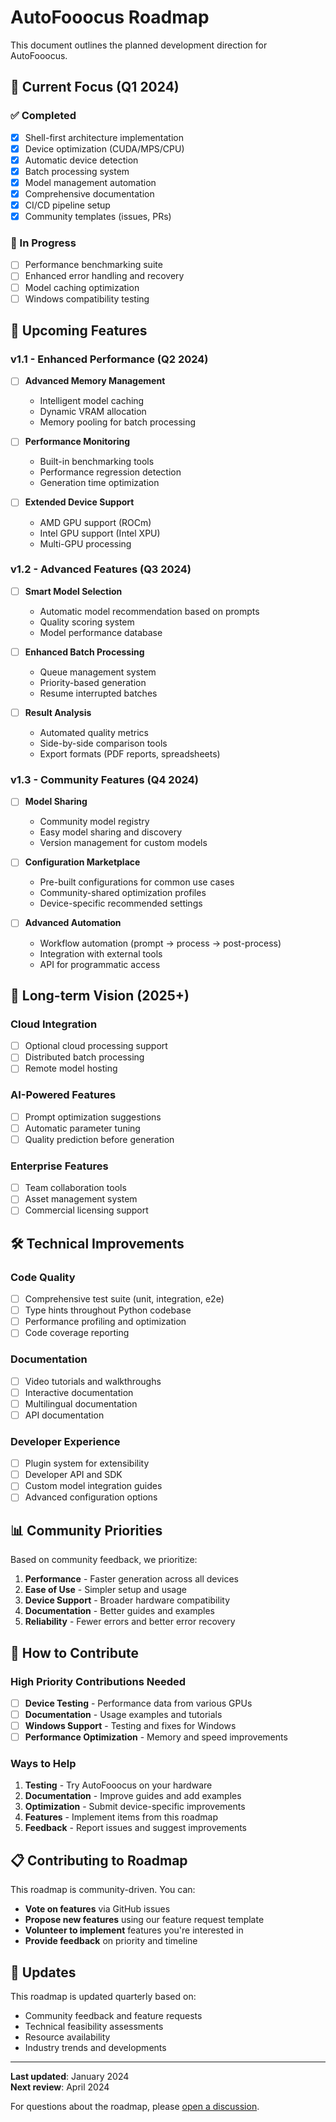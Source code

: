 # AutoFooocus Roadmap

This document outlines the planned development direction for AutoFooocus.

## 🎯 Current Focus (Q1 2024)

### ✅ Completed
- [x] Shell-first architecture implementation
- [x] Device optimization (CUDA/MPS/CPU)
- [x] Automatic device detection
- [x] Batch processing system
- [x] Model management automation
- [x] Comprehensive documentation
- [x] CI/CD pipeline setup
- [x] Community templates (issues, PRs)

### 🚧 In Progress
- [ ] Performance benchmarking suite
- [ ] Enhanced error handling and recovery
- [ ] Model caching optimization
- [ ] Windows compatibility testing

## 🔮 Upcoming Features

### v1.1 - Enhanced Performance (Q2 2024)
- [ ] **Advanced Memory Management**
  - Intelligent model caching
  - Dynamic VRAM allocation
  - Memory pooling for batch processing

- [ ] **Performance Monitoring**
  - Built-in benchmarking tools
  - Performance regression detection
  - Generation time optimization

- [ ] **Extended Device Support**
  - AMD GPU support (ROCm)
  - Intel GPU support (Intel XPU)
  - Multi-GPU processing

### v1.2 - Advanced Features (Q3 2024)
- [ ] **Smart Model Selection**
  - Automatic model recommendation based on prompts
  - Quality scoring system
  - Model performance database

- [ ] **Enhanced Batch Processing**
  - Queue management system
  - Priority-based generation
  - Resume interrupted batches

- [ ] **Result Analysis**
  - Automated quality metrics
  - Side-by-side comparison tools
  - Export formats (PDF reports, spreadsheets)

### v1.3 - Community Features (Q4 2024)
- [ ] **Model Sharing**
  - Community model registry
  - Easy model sharing and discovery
  - Version management for custom models

- [ ] **Configuration Marketplace**
  - Pre-built configurations for common use cases
  - Community-shared optimization profiles
  - Device-specific recommended settings

- [ ] **Advanced Automation**
  - Workflow automation (prompt → process → post-process)
  - Integration with external tools
  - API for programmatic access

## 🌟 Long-term Vision (2025+)

### Cloud Integration
- [ ] Optional cloud processing support
- [ ] Distributed batch processing
- [ ] Remote model hosting

### AI-Powered Features
- [ ] Prompt optimization suggestions
- [ ] Automatic parameter tuning
- [ ] Quality prediction before generation

### Enterprise Features
- [ ] Team collaboration tools
- [ ] Asset management system
- [ ] Commercial licensing support

## 🛠️ Technical Improvements

### Code Quality
- [ ] Comprehensive test suite (unit, integration, e2e)
- [ ] Type hints throughout Python codebase
- [ ] Performance profiling and optimization
- [ ] Code coverage reporting

### Documentation
- [ ] Video tutorials and walkthroughs
- [ ] Interactive documentation
- [ ] Multilingual documentation
- [ ] API documentation

### Developer Experience
- [ ] Plugin system for extensibility
- [ ] Developer API and SDK
- [ ] Custom model integration guides
- [ ] Advanced configuration options

## 📊 Community Priorities

Based on community feedback, we prioritize:

1. **Performance** - Faster generation across all devices
2. **Ease of Use** - Simpler setup and usage
3. **Device Support** - Broader hardware compatibility
4. **Documentation** - Better guides and examples
5. **Reliability** - Fewer errors and better error recovery

## 🤝 How to Contribute

### High Priority Contributions Needed
- [ ] **Device Testing** - Performance data from various GPUs
- [ ] **Documentation** - Usage examples and tutorials
- [ ] **Windows Support** - Testing and fixes for Windows
- [ ] **Performance Optimization** - Memory and speed improvements

### Ways to Help
1. **Testing** - Try AutoFooocus on your hardware
2. **Documentation** - Improve guides and add examples
3. **Optimization** - Submit device-specific improvements
4. **Features** - Implement items from this roadmap
5. **Feedback** - Report issues and suggest improvements

## 📋 Contributing to Roadmap

This roadmap is community-driven. You can:
- **Vote on features** via GitHub issues
- **Propose new features** using our feature request template
- **Volunteer to implement** features you're interested in
- **Provide feedback** on priority and timeline

## 🔄 Updates

This roadmap is updated quarterly based on:
- Community feedback and feature requests
- Technical feasibility assessments
- Resource availability
- Industry trends and developments

---

**Last updated**: January 2024  
**Next review**: April 2024

For questions about the roadmap, please [open a discussion](https://github.com/tobiasoberrauch/AutoFooocus/discussions).